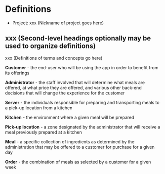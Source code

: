 # Definitions

- Project: xxx (Nickname of project goes here)

## xxx (Second-level headings optionally may be used to organize definitions)

xxx (Definitions of terms and concepts go here)

**Customer** - the end-user who will be using the app in order to benefit from its offerings

**Administrator** - the staff involved that will determine what meals are offered, at what price they are offered, and various other back-end decisions that will change the experience for the customer

**Server** - the individuals responsible for preparing and transporting meals to a pick-up location from a kitchen

**Kitchen** - the environment where a given meal will be prepared

**Pick-up location** - a zone designated by the administrator that will receive a meal previously prepared at a kitchen

**Meal** - a specific collection of ingredients as determined by the administration that may be offered to a customer for purchase for a given day

**Order** - the combination of meals as selected by a customer for a given week
